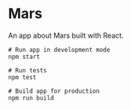 # Mars

An app about Mars built with React.

```
# Run app in development mode
npm start

# Run tests
npm test

# Build app for production
npm run build
```

